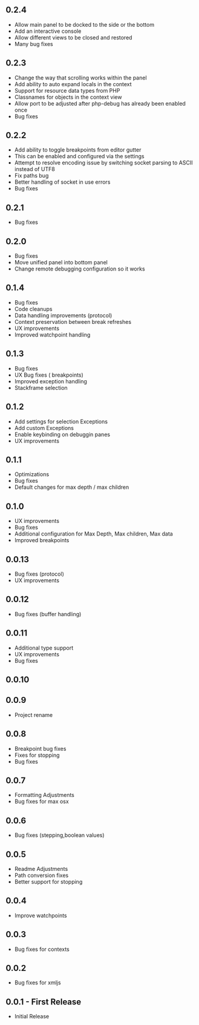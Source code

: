 ## 0.2.4
* Allow main panel to be docked to the side or the bottom
* Add an interactive console
* Allow different views to be closed and restored
* Many bug fixes

## 0.2.3
* Change the way that scrolling works within the panel
* Add ability to auto expand locals in the context
* Support for resource data types from PHP
* Classnames for objects in the context view
* Allow port to be adjusted after php-debug has already been enabled once
* Bug fixes

## 0.2.2
* Add ability to toggle breakpoints from editor gutter
 * This can be enabled and configured via the settings
* Attempt to resolve encoding issue by switching socket parsing to ASCII instead of UTF8
* Fix paths bug
* Better handling of socket in use errors
* Bug fixes

## 0.2.1
* Bug fixes

## 0.2.0
* Bug fixes
* Move unified panel into bottom panel
* Change remote debugging configuration so it works

## 0.1.4
* Bug fixes
* Code cleanups
* Data handling improvements (protocol)
* Context preservation between break refreshes
* UX improvements
* Improved watchpoint handling

## 0.1.3
* Bug fixes
* UX Bug fixes ( breakpoints)
* Improved exception handling
* Stackframe selection

## 0.1.2
* Add settings for selection Exceptions
* Add custom Exceptions
* Enable keybinding on debuggin panes
* UX improvements

## 0.1.1
* Optimizations
* Bug fixes
* Default changes for max depth / max children

## 0.1.0
* UX improvements
* Bug fixes
* Additional configuration for Max Depth, Max children, Max data
* Improved breakpoints

## 0.0.13
* Bug fixes (protocol)
* UX improvements

## 0.0.12
* Bug fixes (buffer handling)

## 0.0.11
* Additional type support
* UX improvements
* Bug fixes

## 0.0.10
## 0.0.9
* Project rename

## 0.0.8
* Breakpoint bug fixes
* Fixes for stopping
* Bug fixes

## 0.0.7
* Formatting Adjustments
* Bug fixes for max osx

## 0.0.6
* Bug fixes (stepping,boolean values)

## 0.0.5
* Readme Adjustments
* Path conversion fixes
* Better support for stopping

## 0.0.4
* Improve watchpoints

## 0.0.3
* Bug fixes for contexts

## 0.0.2
* Bug fixes for xmljs

## 0.0.1 - First Release
* Initial Release
